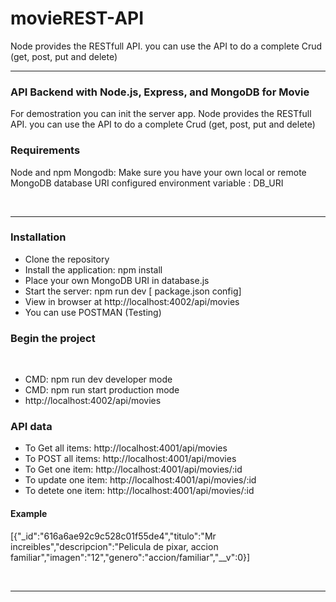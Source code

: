 # movieREST-API
Node provides the RESTfull API. you can use the API to do a complete Crud (get, post, put and delete)


<hr/>
<h3> API Backend with Node.js, Express, and MongoDB for Movie </h3>

For demostration you can init the server app. Node provides the RESTfull API. you can use the API to do a complete Crud (get, post, put and delete)


<h3> Requirements </h3>

Node and npm
Mongodb: Make sure you have your own local or remote MongoDB database URI configured
environment variable : DB_URI

<br/><hr/>
<h3> Installation</h3>

<ul>
  <li>Clone the repository</li>
<li>Install the application: npm install </li>
 <li>Place your own MongoDB URI in database.js </li>
<li> Start the server: npm run dev [ package.json config] </li>
<li> View in browser at http://localhost:4002/api/movies </li>
<li> You can use POSTMAN (Testing)</li>

  
 </ul>

<h3> Begin the project</h3>
<br/>
<ul>
<li>CMD: npm run dev  developer mode</li>
<li>CMD: npm run start  production mode</li>
<li>http://localhost:4002/api/movies</li>
</ul>


<h3>API data</h3>
<ul>
<li>To Get all items: http://localhost:4001/api/movies </li>
<li>To POST all items: http://localhost:4001/api/movies </li>
<li>To Get one item: http://localhost:4001/api/movies/:id </li>
<li>To update one item: http://localhost:4001/api/movies/:id </li>
<li>To detete one item: http://localhost:4001/api/movies/:id </li>
</ul>

<h4>Example</h4>
[{"_id":"616a6ae92c9c528c01f55de4","titulo":"Mr increibles","descripcion":"Pelicula de pixar, accion familiar","imagen":"12","genero":"accion/familiar","__v":0}]

 <br/><hr/>
